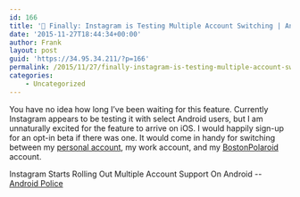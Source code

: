 ```yaml
---
id: 166
title: '🔗 Finally: Instagram is Testing Multiple Account Switching | Android Police'
date: '2015-11-27T18:44:34+00:00'
author: Frank
layout: post
guid: 'https://34.95.34.211/?p=166'
permalink: /2015/11/27/finally-instagram-is-testing-multiple-account-switching-android-police/
categories:
    - Uncategorized
---
```


You have no idea how long I’ve been waiting for this feature. Currently Instagram appears to be testing it with select Android users, but I am unnaturally excited for the feature to arrive on iOS. I would happily sign-up for an opt-in beta if there was one. It would come in handy for switching between my [personal account](http://Instagram.com/FrankRamblings), my work account, and my [BostonPolaroid](http://instagram.com/bostonpolaroid) account.

Instagram Starts Rolling Out Multiple Account Support On Android -- [Android Police](http://www.androidpolice.com/2015/11/27/this-is-actual-news-instagram-starts-rolling-out-multiple-account-support-on-android/)
